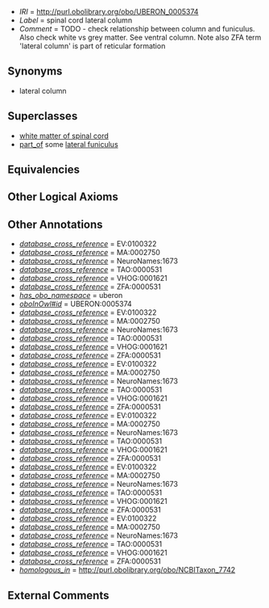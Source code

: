  * *IRI* = http://purl.obolibrary.org/obo/UBERON_0005374
 * *Label* = spinal cord lateral column
 * *Comment* = TODO - check relationship between column and funiculus. Also check white vs grey matter. See ventral column. Note also ZFA term 'lateral column' is part of reticular formation

## Synonyms

 * lateral column

## Superclasses

 * [white matter of spinal cord](../../UBERON/18/UBERON_0002318.md)
 * [part_of](../../BFO/50/BFO_0000050.md) some [lateral funiculus](../../UBERON/79/UBERON_0002179.md)

## Equivalencies


## Other Logical Axioms


## Other Annotations

 * *[database_cross_reference](../../ef/oboInOwl#hasDbXref.md)* = EV:0100322
 * *[database_cross_reference](../../ef/oboInOwl#hasDbXref.md)* = MA:0002750
 * *[database_cross_reference](../../ef/oboInOwl#hasDbXref.md)* = NeuroNames:1673
 * *[database_cross_reference](../../ef/oboInOwl#hasDbXref.md)* = TAO:0000531
 * *[database_cross_reference](../../ef/oboInOwl#hasDbXref.md)* = VHOG:0001621
 * *[database_cross_reference](../../ef/oboInOwl#hasDbXref.md)* = ZFA:0000531
 * *[has_obo_namespace](../../ce/oboInOwl#hasOBONamespace.md)* = uberon
 * *[oboInOwl#id](../../id/oboInOwl#id.md)* = UBERON:0005374
 * *[database_cross_reference](../../ef/oboInOwl#hasDbXref.md)* = EV:0100322
 * *[database_cross_reference](../../ef/oboInOwl#hasDbXref.md)* = MA:0002750
 * *[database_cross_reference](../../ef/oboInOwl#hasDbXref.md)* = NeuroNames:1673
 * *[database_cross_reference](../../ef/oboInOwl#hasDbXref.md)* = TAO:0000531
 * *[database_cross_reference](../../ef/oboInOwl#hasDbXref.md)* = VHOG:0001621
 * *[database_cross_reference](../../ef/oboInOwl#hasDbXref.md)* = ZFA:0000531
 * *[database_cross_reference](../../ef/oboInOwl#hasDbXref.md)* = EV:0100322
 * *[database_cross_reference](../../ef/oboInOwl#hasDbXref.md)* = MA:0002750
 * *[database_cross_reference](../../ef/oboInOwl#hasDbXref.md)* = NeuroNames:1673
 * *[database_cross_reference](../../ef/oboInOwl#hasDbXref.md)* = TAO:0000531
 * *[database_cross_reference](../../ef/oboInOwl#hasDbXref.md)* = VHOG:0001621
 * *[database_cross_reference](../../ef/oboInOwl#hasDbXref.md)* = ZFA:0000531
 * *[database_cross_reference](../../ef/oboInOwl#hasDbXref.md)* = EV:0100322
 * *[database_cross_reference](../../ef/oboInOwl#hasDbXref.md)* = MA:0002750
 * *[database_cross_reference](../../ef/oboInOwl#hasDbXref.md)* = NeuroNames:1673
 * *[database_cross_reference](../../ef/oboInOwl#hasDbXref.md)* = TAO:0000531
 * *[database_cross_reference](../../ef/oboInOwl#hasDbXref.md)* = VHOG:0001621
 * *[database_cross_reference](../../ef/oboInOwl#hasDbXref.md)* = ZFA:0000531
 * *[database_cross_reference](../../ef/oboInOwl#hasDbXref.md)* = EV:0100322
 * *[database_cross_reference](../../ef/oboInOwl#hasDbXref.md)* = MA:0002750
 * *[database_cross_reference](../../ef/oboInOwl#hasDbXref.md)* = NeuroNames:1673
 * *[database_cross_reference](../../ef/oboInOwl#hasDbXref.md)* = TAO:0000531
 * *[database_cross_reference](../../ef/oboInOwl#hasDbXref.md)* = VHOG:0001621
 * *[database_cross_reference](../../ef/oboInOwl#hasDbXref.md)* = ZFA:0000531
 * *[database_cross_reference](../../ef/oboInOwl#hasDbXref.md)* = EV:0100322
 * *[database_cross_reference](../../ef/oboInOwl#hasDbXref.md)* = MA:0002750
 * *[database_cross_reference](../../ef/oboInOwl#hasDbXref.md)* = NeuroNames:1673
 * *[database_cross_reference](../../ef/oboInOwl#hasDbXref.md)* = TAO:0000531
 * *[database_cross_reference](../../ef/oboInOwl#hasDbXref.md)* = VHOG:0001621
 * *[database_cross_reference](../../ef/oboInOwl#hasDbXref.md)* = ZFA:0000531
 * *[homologous_in](../../core#homologous/in/core#homologous_in.md)* = http://purl.obolibrary.org/obo/NCBITaxon_7742

## External Comments

